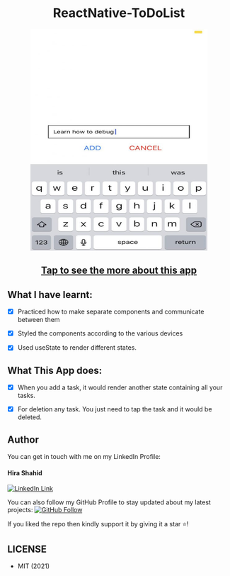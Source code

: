 <h1 align="center">ReactNative-ToDoList</h1>
<a href="#">
  <div align="center" >
    <img src="ss.jpg" width='400' height = '500'/>
  </div>
</a>

## <h2 align = "center"> [Tap to see the more about this app](https://hirashahid.thecloudsoft.com/reactnative-todolist/)</h2>

## What I have learnt:
- [x] Practiced how to make separate components and communicate between them
- [x] Styled the components according to the various devices
- [x] Used useState to render different states.


## What This App does:
- [x] When you add a task, it would render another state containing all your tasks.
- [x] For deletion any task. You just need to tap the task and it would be deleted.



## Author
You can get in touch with me on my LinkedIn Profile:

#### Hira Shahid
[![LinkedIn Link](https://img.shields.io/badge/Connect-thehirashahid-blue.svg?logo=linkedin&longCache=true&style=social&label=Connect
)](https://www.linkedin.com/in/thehirashahid)

You can also follow my GitHub Profile to stay updated about my latest projects: [![GitHub Follow](https://img.shields.io/badge/Connect-hirashahid-blue.svg?logo=Github&longCache=true&style=social&label=Follow)](https://github.com/hirashahid)

If you liked the repo then kindly support it by giving it a star ⭐!

## LICENSE
- MIT (2021)
